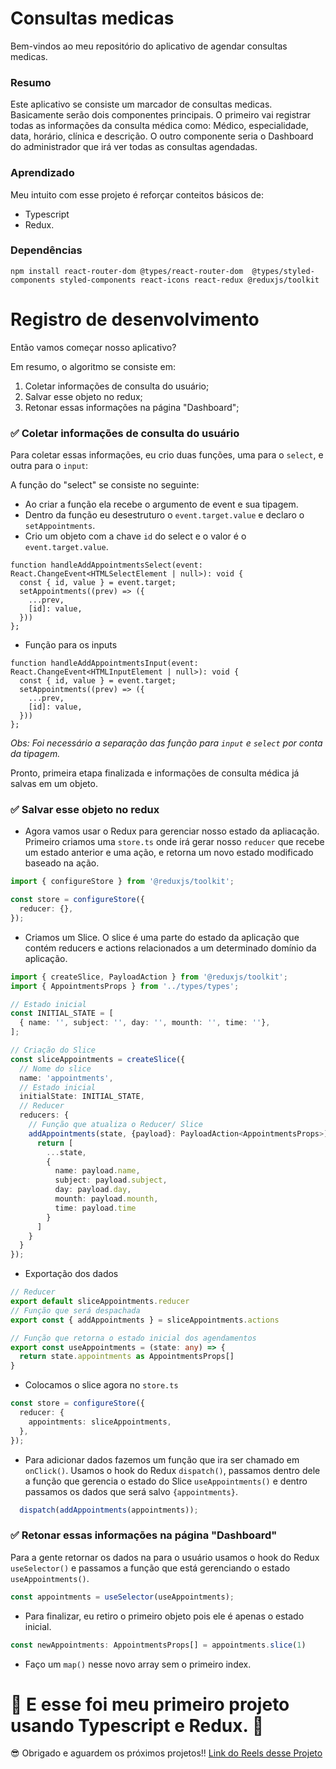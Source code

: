 # Consultas medicas
Bem-vindos ao meu repositório do aplicativo de agendar consultas medicas.

### Resumo
Este aplicativo se consiste um marcador de consultas medicas. Basicamente serão dois componentes principais. O primeiro vai registrar todas as informações da consulta médica como: Médico, especialidade, data, horário, clínica e descrição. O outro componente seria o Dashboard do administrador que irá ver todas as consultas agendadas.

### Aprendizado
Meu intuito com esse projeto é reforçar conteitos básicos de:
- Typescript
- Redux.

### Dependências
```shell
npm install react-router-dom @types/react-router-dom  @types/styled-components styled-components react-icons react-redux @reduxjs/toolkit
```

# Registro de desenvolvimento
Então vamos começar nosso aplicativo?

Em resumo, o algoritmo se consiste em: 

1. Coletar informações de consulta do usuário;
2. Salvar esse objeto no redux;
3. Retonar essas informações na página "Dashboard"; 


### ✅ Coletar informações de consulta do usuário
Para coletar essas informações, eu crio duas funções, uma para o `select`, e outra para o `input`:

A função do "select" se consiste no seguinte: 
- Ao criar a função ela recebe o argumento de event e sua tipagem.
- Dentro da função eu desestruturo o `event.target.value` e declaro o `setAppointments`.
- Crio um objeto com a chave `id` do select e o valor é o `event.target.value`.

```tsx
function handleAddAppointmentsSelect(event: React.ChangeEvent<HTMLSelectElement | null>): void {
  const { id, value } = event.target;
  setAppointments((prev) => ({
    ...prev,
    [id]: value,
  }))
};
```
- Função para os inputs

```tsx
function handleAddAppointmentsInput(event: React.ChangeEvent<HTMLInputElement | null>): void {
  const { id, value } = event.target;
  setAppointments((prev) => ({
    ...prev,
    [id]: value,
  }))
};
```
*Obs: Foi necessário a separação das função para `input` e `select` por conta da tipagem.*

Pronto, primeira etapa finalizada e informações de consulta médica já salvas em um objeto.

### ✅ Salvar esse objeto no redux
- Agora vamos usar o Redux para gerenciar nosso estado da apliacação. Primeiro criamos uma `store.ts` onde irá gerar nosso `reducer` que recebe um estado anterior e uma ação, e retorna um novo estado modificado baseado na ação.

```ts
import { configureStore } from '@reduxjs/toolkit';

const store = configureStore({
  reducer: {},
}); 
```
- Criamos um Slice. O slice é uma parte do estado da aplicação que contém reducers e actions relacionados a um determinado domínio da aplicação.

```ts
import { createSlice, PayloadAction } from '@reduxjs/toolkit';
import { AppointmentsProps } from '../types/types';

// Estado inicial
const INITIAL_STATE = [
  { name: '', subject: '', day: '', mounth: '', time: ''},
];

// Criação do Slice
const sliceAppointments = createSlice({
  // Nome do slice
  name: 'appointments',
  // Estado inicial
  initialState: INITIAL_STATE,
  // Reducer
  reducers: {
    // Função que atualiza o Reducer/ Slice
    addAppointments(state, {payload}: PayloadAction<AppointmentsProps>) {
      return [
        ...state, 
        {
          name: payload.name, 
          subject: payload.subject, 
          day: payload.day, 
          mounth: payload.mounth, 
          time: payload.time
        }
      ]
    }
  }
});
```

- Exportação dos dados

```ts
// Reducer
export default sliceAppointments.reducer
// Função que será despachada
export const { addAppointments } = sliceAppointments.actions

// Função que retorna o estado inicial dos agendamentos
export const useAppointments = (state: any) => {
  return state.appointments as AppointmentsProps[]
}
```

- Colocamos o slice agora no `store.ts`

```ts
const store = configureStore({
  reducer: {
    appointments: sliceAppointments,
  },
}); 
```

- Para adicionar dados fazemos um função que ira ser chamado em `onClick()`. Usamos o hook do Redux `dispatch()`, passamos dentro dele a função que gerencia o estado do Slice `useAppointments()` e dentro passamos os dados que será salvo `{appointments}`.

```ts
  dispatch(addAppointments(appointments));
```

### ✅ Retonar essas informações na página "Dashboard"
Para a gente retornar os dados na para o usuário usamos o hook do Redux `useSelector()` e passamos a função que está gerenciando o estado `useAppointments()`.

```ts
const appointments = useSelector(useAppointments);
```

- Para finalizar, eu retiro o primeiro objeto pois ele é apenas o estado inicial.

```ts
const newAppointments: AppointmentsProps[] = appointments.slice(1)
```

- Faço um `map()` nesse novo array sem o primeiro index.

# 🎉 E esse foi meu primeiro projeto usando Typescript e Redux. 🎉
😎 Obrigado e aguardem os próximos projetos!!
<a href='https://instagram.com/gevolgdev'>Link do Reels desse Projeto</a>

